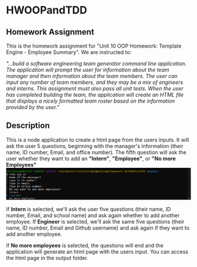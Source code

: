 # HWOOPandTDD
## Homework Assignment
This is the homework assignment for "Unit 10 OOP Homework: Template Engine - Employee Summary". We are instructed to:

*"...build a software engineering team generator command line application. The application will prompt the user for information about the team manager and then information about the team members. The user can input any number of team members, and they may be a mix of engineers and interns. This assignment must also pass all unit tests. When the user has completed building the team, the application will create an HTML file that displays a nicely formatted team roster based on the information provided by the user."*
## Description
This is a node application to create a html page from the users inputs. It will ask the user 5 questions, beginning with the manager's information (their name, ID number, Email, and office number). The fifth question will ask the user whether they want to add an **"Intern"**, **"Employee"**, or **"No more Employees"**
![questionImg](img/questionsImg.png)

If **Intern** is selected, we'll ask the user five questions (their name, ID number, Email, and school name) and ask again whether to add another employee. If **Engineer** is selected, we'll ask the same five questions (their name, ID number, Email and Github username) and ask again if they want to add another employee.

If **No more employees** is selected, the questions will end and the application will generate an html page with the users input. You can access the html page in the output folder.
